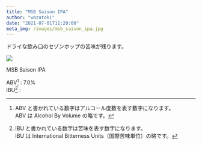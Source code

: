 ```yaml
---
title: "MSB Saison IPA"
author: "wazatoki"
date: "2021-07-01T11:20:00"
meta_img: /images/msb_saison_ipa.jpg
---
```


ドライな飲み口のセゾンホップの苦味が残ります。

<div class="figure">

![](/images/msb_saison_ipa.jpg)

<p class="caption">MSB Saison IPA</p>

</div>

ABV[^1] : 7.0%  
IBU[^2] : 


[^1]:ABV と書かれている数字はアルコール度数を表す数字になります。  
ABV は Alcohol By Volume の略です。

[^2]:IBU と書かれている数字は苦味を表す数字になります。  
IBU は International Bitterness Units（国際苦味単位）の略です。
